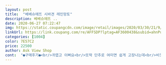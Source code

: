 ```yaml
---
layout: post 
title:  "베베슈에뜨 시바견 레인망토" 
description: 베베슈에뜨 ..
date: 2020-06-27 07:22:47 
img: https://static.coupangcdn.com/image/retail/images/2020/03/30/21/9/5469127f-333a-4f4d-84bb-69ceb1290ab2.jpg 
linkUrl: https://link.coupang.com/re/AFFSDP?lptag=AF3600438&subid=ahnPublicAsk&pageKey=1421937095&itemId=2460573671&vendorItemId=70454082273&traceid=V0-113-5df4a50c8bc68ff1 
categories: [1004] 
color: 7E57C2 
price: 22500 
author: Ask View Shop 
cont:  "●구매후기●<br/>귀엽고 이뻐요<br/>또딱 단추로 여미면 쉽게 고장나는데<br/>비옷넣는 가방이 있었으면 좋겠네요<br/>어린이날 조카 선물로 구입했어요.<br/><br/>이렇게 있네요<br/>자크라서 그런점이 좋고 망토라서 중간 부위는 똑딱 단추는 쉽게 사용 가능하도록 되어 있네요<br/>자크로 되어 있어 좋은건<br/>적어도 책가방 맨 겉에 입어야 옷도 가방도 안젖을듯<br/>코트형으로 사면 책가방을 매고 그 위에 우비를 입을 수 없어서 망토형 찾았는데<br/>" 
---
```

